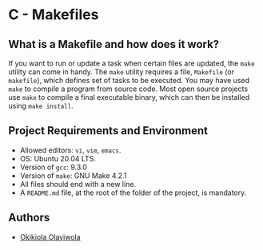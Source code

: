 # C - Makefiles


## What is a Makefile and how does it work?
If you want to run or update a task when certain files are updated, the `make` utility can come in handy. The `make` utility requires a file, `Makefile` (or `makefile`), which defines set of tasks to be executed. You may have used `make` to compile a program from source code. Most open source projects use `make` to compile a final executable binary, which can then be installed using `make install`.


## Project Requirements and Environment

- Allowed editors: `vi`, `vim`, `emacs`.
- OS: Ubuntu 20.04 LTS.
- Version of `gcc`: 9.3.0
- Version of `make`: GNU Make 4.2.1
- All files should end with a new line.
- A `README.md` file, at the root of the folder of the project, is mandatory.

## Authors
- [Okikiola Olayiwola](https://@github.com/aloikiko)